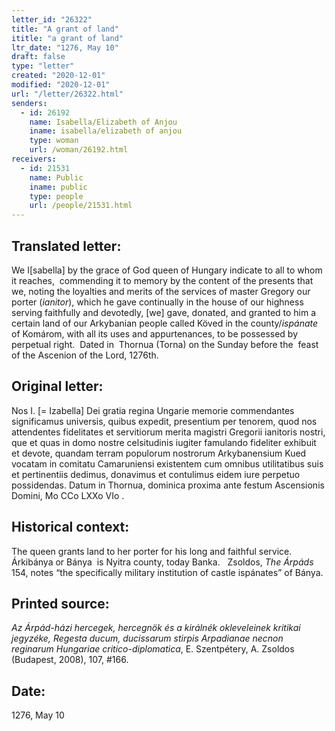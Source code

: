 ```yaml
---
letter_id: "26322"
title: "A grant of land"
ititle: "a grant of land"
ltr_date: "1276, May 10"
draft: false
type: "letter"
created: "2020-12-01"
modified: "2020-12-01"
url: "/letter/26322.html"
senders:
  - id: 26192
    name: Isabella/Elizabeth of Anjou
    iname: isabella/elizabeth of anjou
    type: woman
    url: /woman/26192.html
receivers:
  - id: 21531
    name: Public
    iname: public
    type: people
    url: /people/21531.html
---
```

<h2> Translated letter:</h2><p>We I[sabella] by the grace of God queen of Hungary indicate to all to whom it reaches,&nbsp; commending it to memory by the content of the presents that we, noting the loyalties and merits of the services of master Gregory our porter (<i>ianitor</i>), which he gave continually in the house of our highness serving faithfully and devotedly, [we] gave, donated, and granted to him a certain land of our Arkybanian people called Köved in the county/<i>ispánate </i>of Komárom, with all its uses and appurtenances, to be possessed by perpetual right.&nbsp; Dated in&nbsp; Thornua (Torna) on the Sunday before the&nbsp; feast of the Ascenion of the Lord, 1276th.</p><h2 class="mt-4"> Original letter:</h2><p><span>Nos I. [= Izabella] Dei gratia regina Ungarie memorie commendantes significamus universis, quibus expedit, presentium per tenorem, quod nos attendentes fidelitates et servitiorum merita magistri Gregorii ianitoris nostri, que et quas in domo nostre celsitudinis iugiter famulando fideliter exhibuit et devote, quandam terram populorum nostrorum Arkybanensium Kued vocatam in comitatu Camaruniensi existentem cum omnibus utilitatibus suis et pertinentiis dedimus, donavimus et contulimus eidem iure perpetuo possidendas. Datum in Thornua, dominica proxima ante festum Ascensionis Domini, Mo CCo LXXo VIo .</span></p><p><span></span></p><h2 class="mt-4"> Historical context:</h2><p><span>The queen grants land to her porter for his long and faithful service.&nbsp; Árkibánya or Bánya&nbsp; is Nyitra county, today Banka. &nbsp; Zsoldos, <i>The Árpáds</i> 154, notes “the specifically military institution of castle ispánates” of Bánya.</span></p><h2 class="mt-4"> Printed source:</h2><p><i>Az Árpád-házi hercegek, hercegnök és a királnék okleveleinek kritikai jegyzéke, Regesta ducum, ducissarum stirpis Arpadianae necnon reginarum Hungariae critico-diplomatica</i>, E. Szentpétery, A. Zsoldos (Budapest, 2008),&nbsp;107, #166.&nbsp;</p><h2 class="mt-4"> Date:</h2>1276, May 10